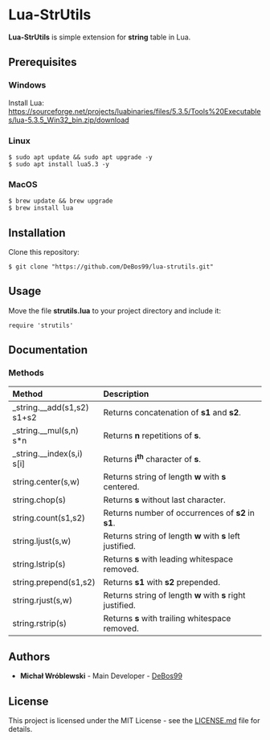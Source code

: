 # Lua-StrUtils

**Lua-StrUtils** is simple extension for **string** table in Lua.

## Prerequisites

### Windows

Install Lua: https://sourceforge.net/projects/luabinaries/files/5.3.5/Tools%20Executables/lua-5.3.5_Win32_bin.zip/download

### Linux

```
$ sudo apt update && sudo apt upgrade -y
$ sudo apt install lua5.3 -y
```

### MacOS

```
$ brew update && brew upgrade
$ brew install lua
```

## Installation

Clone this repository:

`$ git clone "https://github.com/DeBos99/lua-strutils.git"`

## Usage

Move the file **strutils.lua** to your project directory and include it:

`require 'strutils'`

## Documentation

### Methods

| Method                             | Description                                                |
| :---                               | :---                                                       |
| \_string.\_\_add(s1,s2) <br> s1+s2 | Returns concatenation of **s1** and **s2**.                |
| \_string.\_\_mul(s,n) <br> s\*n    | Returns **n** repetitions of **s**.                        |
| \_string.\_\_index(s,i) <br> s\[i] | Returns **i<sup>th</sup>** character of **s**.             |
| string.center(s,w)                 | Returns string of length **w** with **s** centered.        |
| string.chop(s)                     | Returns **s** without last character.                      |
| string.count(s1,s2)                | Returns number of occurrences of **s2** in **s1**.         |
| string.ljust(s,w)                  | Returns string of length **w** with **s** left justified.  |
| string.lstrip(s)                   | Returns **s** with leading whitespace removed.             |
| string.prepend(s1,s2)              | Returns **s1** with **s2** prepended.                      |
| string.rjust(s,w)                  | Returns string of length **w** with **s** right justified. |
| string.rstrip(s)                   | Returns **s** with trailing whitespace removed.            |

## Authors

* **Michał Wróblewski** - Main Developer - [DeBos99](https://github.com/DeBos99)

## License

This project is licensed under the MIT License - see the [LICENSE.md](LICENSE.md) file for details.
